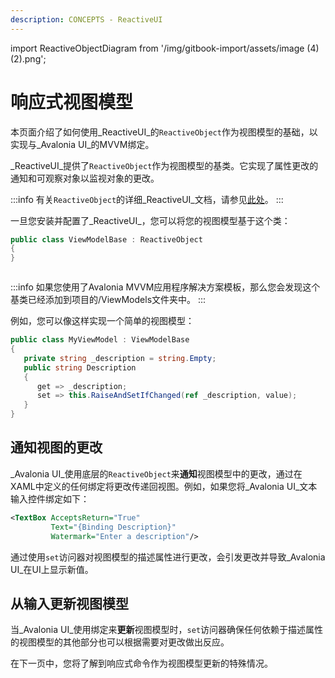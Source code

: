 ```yaml
---
description: CONCEPTS - ReactiveUI
---
```


import ReactiveObjectDiagram from '/img/gitbook-import/assets/image (4) (2).png';

# 响应式视图模型

本页面介绍了如何使用_ReactiveUI_的`ReactiveObject`作为视图模型的基础，以实现与_Avalonia UI_的MVVM绑定。

_ReactiveUI_提供了`ReactiveObject`作为视图模型的基类。它实现了属性更改的通知和可观察对象以监视对象的更改。

:::info
有关`ReactiveObject`的详细_ReactiveUI_文档，请参见[此处](https://www.reactiveui.net/api/reactiveui/reactiveobject/)。
:::

一旦您安装并配置了_ReactiveUI_，您可以将您的视图模型基于这个类：

```csharp
public class ViewModelBase : ReactiveObject
{
}
```

<img src={ReactiveObjectDiagram} alt=""/>

:::info
如果您使用了Avalonia MVVM应用程序解决方案模板，那么您会发现这个基类已经添加到项目的/ViewModels文件夹中。
:::

例如，您可以像这样实现一个简单的视图模型：

```csharp
public class MyViewModel : ViewModelBase
{
   private string _description = string.Empty;
   public string Description
   {
      get => _description;
      set => this.RaiseAndSetIfChanged(ref _description, value);
   }
}
```

## 通知视图的更改

_Avalonia UI_使用底层的`ReactiveObject`来**通知**视图模型中的更改，通过在XAML中定义的任何绑定将更改传递回视图。例如，如果您将_Avalonia UI_文本输入控件绑定如下：

```xml
<TextBox AcceptsReturn="True"
         Text="{Binding Description}"
         Watermark="Enter a description"/>
```

通过使用`set`访问器对视图模型的描述属性进行更改，会引发更改并导致_Avalonia UI_在UI上显示新值。

## 从输入更新视图模型

当_Avalonia UI_使用绑定来**更新**视图模型时，`set`访问器确保任何依赖于描述属性的视图模型的其他部分也可以根据需要对更改做出反应。

在下一页中，您将了解到响应式命令作为视图模型更新的特殊情况。
